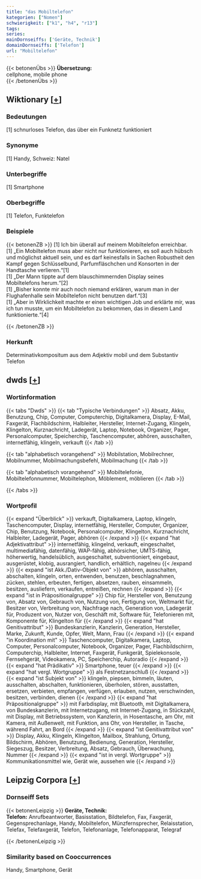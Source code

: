 ```yaml
---
title: "das Mobiltelefon"
kategorien: ["Nomen"]
schwierigkeit: ["k1", "h4", "r13"]
tags:
series:
mainDornseiffs: ['Geräte, Technik']
domainDornseiffs: ['Telefon']
url: "Mobiltelefon"
---
```


{{< betonenÜbs >}}
**Übersetzung:**  
cellphone, mobile phone  
{{< /betonenÜbs >}}

## Wiktionary [[+](https://de.wiktionary.org/wiki/Mobiltelefon)]

### Bedeutungen
[1] schnurloses Telefon, das über ein Funknetz funktioniert  

### Synonyme
[1] Handy, Schweiz: Natel  

### Unterbegriffe
[1] Smartphone  

### Oberbegriffe
[1] Telefon, Funktelefon  

### Beispiele
{{< betonenZB >}}
[1] Ich bin überall auf meinem Mobiltelefon erreichbar.  
[1] „Ein Mobiltelefon muss aber nicht nur funktionieren, es soll auch hübsch und möglichst aktuell sein, und es darf keinesfalls in Sachen Robustheit den Kampf gegen Schlüsselbund, Parfumfläschchen und Konsorten in der Handtasche verlieren.“[1]  
[1] „Der Mann tippte auf dem blauschimmernden Display seines Mobiltelefons herum.“[2]  
[1] „Bisher konnte mir auch noch niemand erklären, warum man in der Flughafenhalle sein Mobiltelefon nicht benutzen darf.“[3]  
[1] „Aber in Wirklichkeit machte er einen wichtigen Job und erklärte mir, was ich tun musste, um ein Mobiltelefon zu bekommen, das in diesem Land funktionierte.“[4]  

{{< /betonenZB >}}
### Herkunft
Determinativkompositum aus dem Adjektiv mobil und dem Substantiv Telefon  



## dwds [[+](https://www.dwds.de/wb/Mobiltelefon)]

### Wortinformation
{{< tabs "Dwds" >}}
{{< tab "Typische Verbindungen" >}}
Absatz, Akku, Benutzung, Chip, Computer, Computerchip, Digitalkamera, Display, E-Mail, Faxgerät, Flachbildschirm, Halbleiter, Hersteller, Internet-Zugang, Klingeln, Klingelton, Kurznachricht, Ladegerät, Laptop, Notebook, Organizer, Pager, Personalcomputer, Speicherchip, Taschencomputer, abhören, ausschalten, internetfähig, klingeln, verkauft
{{< /tab >}}

{{< tab "alphabetisch vorangehend" >}}
Mobilstation, Mobilrechner, Mobilnummer, Mobilmachungsbefehl, Mobilmachung
{{< /tab >}}

{{< tab "alphabetisch vorangehend" >}}
Mobiltelefonie, Mobiltelefonnummer, Mobiltelephon, Möblement, möblieren
{{< /tab >}}

{{< /tabs >}}

### Wortprofil
{{< expand "Überblick" >}} verkauft, Digitalkamera, Laptop, klingeln, Taschencomputer, Display, internetfähig, Hersteller, Computer, Organizer, Chip, Benutzung, Notebook, Personalcomputer, Klingelton, Kurznachricht, Halbleiter, Ladegerät, Pager, abhören {{< /expand >}}
{{< expand "hat Adjektivattribut" >}} internetfähig, klingelnd, verkauft, eingeschaltet, multimediafähig, datenfähig, WAP-fähig, abhörsicher, UMTS-fähig, höherwertig, handelsüblich, ausgeschaltet, subventioniert, eingebaut, ausgerüstet, klobig, ausrangiert, handlich, erhältlich, nagelneu {{< /expand >}}
{{< expand "ist Akk./Dativ-Objekt von" >}} abhören, ausschalten, abschalten, klingeln, orten, entwenden, benutzen, beschlagnahmen, zücken, stehlen, erbeuten, fertigen, absetzen, rauben, einsammeln, besitzen, ausliefern, verkaufen, entreißen, rechnen {{< /expand >}}
{{< expand "ist in Präpositionalgruppe" >}} Chip für, Hersteller von, Benutzung von, Absatz von, Gebrauch von, Nutzung von, Fertigung von, Weltmarkt für, Besitzer von, Verbreitung von, Nachfrage nach, Generation von, Ladegerät für, Produzent von, Nutzer von, Geschäft mit, Software für, Telefonieren mit, Komponente für, Klingelton für {{< /expand >}}
{{< expand "hat Genitivattribut" >}} Bundeskanzlerin, Kanzlerin, Generation, Hersteller, Marke, Zukunft, Kunde, Opfer, Welt, Mann, Frau {{< /expand >}}
{{< expand "in Koordination mit" >}} Taschencomputer, Digitalkamera, Laptop, Computer, Personalcomputer, Notebook, Organizer, Pager, Flachbildschirm, Computerchip, Halbleiter, Internet, Faxgerät, Funkgerät, Spielekonsole, Fernsehgerät, Videokamera, PC, Speicherchip, Autoradio {{< /expand >}}
{{< expand "hat Prädikativ" >}} Smartphone, teuer {{< /expand >}}
{{< expand "hat vergl. Wortgruppe" >}} als Festnetzanschluß {{< /expand >}}
{{< expand "ist Subjekt von" >}} klingeln, piepsen, bimmeln, läuten, ausschalten, abschalten, funktionieren, überholen, stören, ausstatten, ersetzen, verbieten, empfangen, verfügen, erlauben, nutzen, verschwinden, besitzen, verbinden, dienen {{< /expand >}}
{{< expand "hat Präpositionalgruppe" >}} mit Farbdisplay, mit Bluetooth, mit Digitalkamera, von Bundeskanzlerin, mit Internetzugang, mit Internet-Zugang, in Stückzahl, mit Display, mit Betriebssystem, von Kanzlerin, in Hosentasche, am Ohr, mit Kamera, mit Außenwelt, mit Funktion, ans Ohr, von Hersteller, in Tasche, während Fahrt, an Bord {{< /expand >}}
{{< expand "ist Genitivattribut von" >}} Display, Akku, Klingeln, Klingelton, Mailbox, Strahlung, Ortung, Bildschirm, Abhören, Benutzung, Bedienung, Generation, Hersteller, Siegeszug, Besitzer, Verbreitung, Absatz, Gebrauch, Überwachung, Nummer {{< /expand >}}
{{< expand "ist in vergl. Wortgruppe" >}} Kommunikationsmittel wie, Gerät wie, aussehen wie {{< /expand >}}

## Leipzig Corpora [[+](https://corpora.uni-leipzig.de/en/res?word=Mobiltelefon&corpusId=deu_newscrawl-public_2018)]

### Dornseiff Sets
{{< betonenLeipzig >}}
**Geräte, Technik:**  
**Telefon:** Anrufbeantworter, Basisstation, Bildtelefon, Fax, Faxgerät, Gegensprechanlage, Handy, Mobiltelefon, Münzfernsprecher, Relaisstation, Telefax, Telefaxgerät, Telefon, Telefonanlage, Telefonapparat, Telegraf  

{{< /betonenLeipzig >}}

### Similarity based on Cooccurrences
Handy, Smartphone, Gerät

